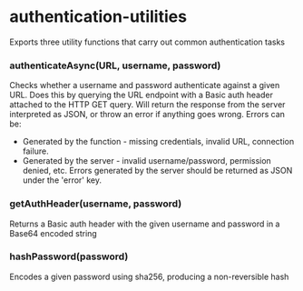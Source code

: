 # authentication-utilities

Exports three utility functions that carry out common authentication tasks

### authenticateAsync(URL, username, password)
Checks whether a username and password authenticate against a given URL. 
Does this by querying the URL endpoint with a Basic auth header attached to the HTTP GET query.
Will return the response from the server interpreted as JSON, or throw an error if anything goes wrong.
Errors can be:
* Generated by the function - missing credentials, invalid URL, connection failure.
* Generated by the server - invalid username/password, permission denied, etc.
Errors generated by the server should be returned as JSON under the 'error' key.

### getAuthHeader(username, password)
Returns a Basic auth header with the given username and password in a Base64 encoded string

### hashPassword(password)
Encodes a given password using sha256, producing a non-reversible hash
